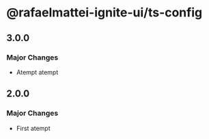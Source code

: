 # @rafaelmattei-ignite-ui/ts-config

## 3.0.0

### Major Changes

- Atempt atempt

## 2.0.0

### Major Changes

- First atempt
